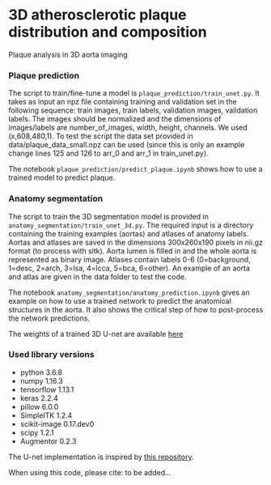 # 3D atherosclerotic plaque distribution and composition
Plaque analysis in 3D aorta imaging

### Plaque prediction

The script to train/fine-tune a model is `plaque_prediction/train_unet.py`. It takes as input an npz file containing training and validation set in the following sequence: train images, train labels, validation images, validation labels. The images should be normalized and the dimensions of images/labels are number_of_images, width, height, channels. We used (x,608,480,1). To test the script the data set provided in data/plaque_data_small.npz can be used (since this is only an example change lines 125 and 126 to arr_0 and arr_1 in train_unet.py).

The notebook `plaque_prediction/predict_plaque.ipynb` shows how to use a trained model to predict plaque.

### Anatomy segmentation

The script to train the 3D segmentation model is provided in `anatomy_segmentation/train_unet_3d.py`. The required input is a directory containing the training examples (aortas) and atlases of anatomy labels. Aortas and atlases are saved in the dimensions 300x260x190 pixels in nii.gz format (to process with sitk). Aorta lumen is filled in and the whole aorta is represented as binary image. Atlases contain labels 0-6 (0=background, 1=desc, 2=arch, 3=lsa, 4=lcca, 5=bca, 6=other). An example of an aorta and atlas are given in the data folder to test the code.

The notebook `anatomy_segmentation/anatomy_prediction.ipynb` gives an example on how to use a trained network to predict the anatomical structures in the aorta. It also shows the critical step of how to post-process the network predictions.

The weights of a trained 3D U-net are available [here](https://drive.google.com/file/d/1we2AUBz2tsk52HQd29v6Ue1CZEe8eGEi/view?usp=sharing)  
### Used library versions
* python 3.6.8
* numpy 1.16.3
* tensorflow 1.13.1
* keras 2.2.4
* pillow 6.0.0
* SimpleITK 1.2.4
* scikit-image 0.17.dev0
* scipy 1.2.1
* Augmentor 0.2.3

The U-net implementation is inspired by [this repository](https://github.com/shibuiwilliam/Keras_Autoencoder).

When using this code, please cite: to be added...
